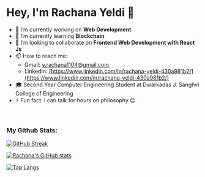 #            Hey, I'm Rachana Yeldi 👋



- 🔭 I’m currently working on **Web Development**
- 🌱 I’m currently learning **Blockchain**
- 👯 I’m looking to collaborate on **Frontend Web Development with React Js**
- 📫 How to reach me: 
    * Gmail: [y.rachana1104@gmail.com](y.rachana1104@gmail.com)
    * LinkedIn: [https://www.linkedin.com/in/rachana-yeldi-430a981b2/](https://www.linkedin.com/in/rachana-yeldi-430a981b2/)
- 🎓 Second Year Computer Engineering Student at Dwarkadas J. Sanghvi College of Engineering
- ⚡ Fun fact: I can talk for hours on philosophy 😉

<br/>

### My Github Stats:

[![GitHub Streak](https://github-readme-streak-stats.herokuapp.com/?user=Rachana1104&theme=dark)](https://git.io/streak-stats)

[![Rachana's GitHub stats](https://github-readme-stats.vercel.app/api?username=Rachana1104&show_icons=true&theme=dark)](https://github.com/Rachana1104/github-readme-stats)

[![Top Langs](https://github-readme-stats.vercel.app/api/top-langs/?username=Rachana1104&layout=compact&theme=dark)](https://github.com/Rachana1104/github-readme-stats)